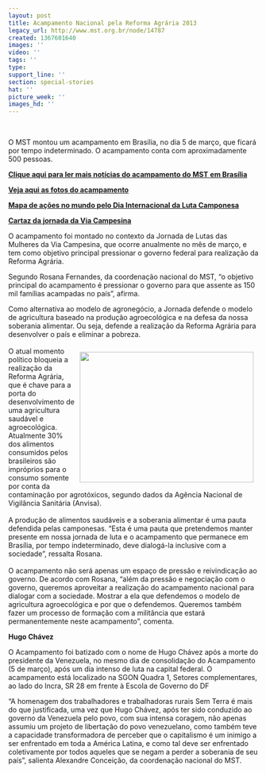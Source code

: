 ```yaml
---
layout: post
title: Acampamento Nacional pela Reforma Agrária 2013
legacy_url: http://www.mst.org.br/node/14787
created: 1367601640
images: ''
video: ''
tags: ''
type: 
support_line: ''
section: special-stories
hat: ''
picture_week: ''
images_hd: ''
---
```

<p>&nbsp;</p><p>O&nbsp;MST&nbsp;montou  um acampamento em  Brasília, no dia 5 de março,  que  ficará por tempo indeterminado. O  acampamento conta com     aproximadamente 500 pessoas.</p> <p><a href="http://www.mst.org.br/taxonomy/term/1190"><strong><strong>Clique aqui para ler mais</strong> notícias do acampamento do MST</strong>&nbsp;<strong>em Brasília</strong></a></p> <p><a href="http://www.flickr.com/photos/acampamentohugochavez/" target="_blank"><strong>Veja aqui as fotos do acampamento<br></strong></a></p> <p><strong><a href="http://www.viacampesina.org/map/17april/map.html" target="_blank">Mapa de ações no mundo pelo Dia Internacional da Luta Camponesa</a></strong></p> <p><a href="http://www.mst.org.br/sites/default/files/VIA%20CAMPESINA%201.png"><strong>Cartaz da jornada da Via Campesina</strong></a></p> <p>O acampamento foi montado no  contexto da Jornada de Lutas das  Mulheres da Via Campesina,  que ocorre  anualmente no mês de março, e  tem como objetivo principal  pressionar o  governo federal para  realização da Reforma Agrária.</p> <p>Segundo   Rosana Fernandes, da coordenação nacional do MST, “o  objetivo  principal  do acampamento é pressionar o governo para que  assente as 150  mil  famílias acampadas no país”, afirma.</p> <p>Como alternativa ao  modelo de agronegócio, a Jornada defende o   modelo de agricultura  baseado na produção agroecológica e na defesa da   nossa soberania  alimentar. Ou seja, defende a realização da Reforma   Agrária para  desenvolver o país e eliminar a pobreza. <br><br><em><img style="margin: 10px; float: right;" src="http://www.mst.org.br/sites/default/files/acampamento%20bsb2.JPG" alt="" height="263" width="350"></em>O  atual  momento  político bloqueia a realização da Reforma Agrária, que é  chave  para a  porta do desenvolvimento de uma agricultura saudável e   agroecológica.  Atualmente 30% dos alimentos consumidos pelos  brasileiros  são  impróprios para o consumo somente por conta da  contaminação por   agrotóxicos, segundo dados da Agência Nacional de  Vigilância Sanitária   (Anvisa).<br><br>A produção de alimentos  saudáveis e a soberania   alimentar é uma pauta defendida pelas  camponesas. “Esta é uma pauta que   pretendemos manter presente em nossa  jornada de luta e o acampamento  que  permanece em Brasília, por tempo  indeterminado, deve dialogá-la   inclusive com a sociedade”, ressalta  Rosana.<br><br>O acampamento não   será apenas um espaço de pressão e  reivindicação ao governo. De acordo   com Rosana, “além da pressão e  negociação com o governo, queremos   aproveitar a realização do  acampamento nacional para dialogar com a   sociedade. Mostrar a ela que  defendemos o modelo de agricultura   agroecológica e por que o  defendemos. Queremos também fazer um processo   de formação com a  militância que estará permanentemente neste   acampamento”, comenta.</p> <p><strong>Hugo Chávez </strong></p> <p>O Acampamento foi batizado com o nome de Hugo Chávez após a morte do  presidente da Venezuela, no mesmo dia de consolidação do Acampamento (5  de março), após um dia intenso de luta na capital federal. O acampamento  está localizado na&nbsp;SGON Quadra 1, Setores complementares, ao lado do  Incra, SR 28 em frente à Escola de Governo do DF</p> <p>“A homenagem dos trabalhadores e trabalhadoras rurais Sem Terra é  mais do que justificada, uma vez que Hugo Chávez, após ter sido  conduzido ao governo da Venezuela pelo povo, com sua intensa coragem,  não apenas assumiu um projeto de libertação do povo venezuelano, como  também teve a capacidade transformadora de perceber que o capitalismo é  um inimigo a ser enfrentado em toda a América Latina, e como tal deve  ser enfrentado coletivamente por todos aqueles que se negam a perder a  soberania de seu país”, salienta Alexandre Conceição, da coordenação  nacional do MST.</p>
